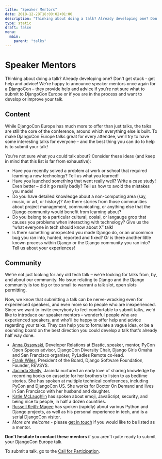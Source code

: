```yaml
---
title: "Speaker Mentors"
date: 2018-12-28T18:00:02+01:00
description: "Thinking about doing a talk? Already developing one? Don't get stuck - get help and advice!"
type: static
draft: false
menu:
  main:
    parent: "talks"
---
```


# Speaker Mentors

Thinking about doing a talk? Already developing one? Don't get stuck - get help and advice! We're happy to announce speaker mentors once again for a DjangoCon – they provide help and advice if you're not sure what to submit to DjangoCon Europe or if you are in the process and want to develop or improve your talk.

## Content

While DjangoCon Europe has much more to offer than just talks, the talks are still the core of the conference, around which everything else is built. To make DjangoCon Europe talks great for every attendee, we'll try to have some interesting talks for everyone – and the best thing you can do to help is to submit your talk!

You're not sure what you could talk about? Consider these ideas (and keep in mind that this list is far from exhaustive):

* Have you recently solved a problem at work or school that required learning a new technology? Tell us what you learned!
* Have you launched something that went really well? Write a case study! Even better – did it go really badly? Tell us how to avoid the mistakes you made!
* Do you have detailed knowledge about a non-computing area (say, music, or art, or history)? Are there stories from those communities about project management, communicating, or anything else that the Django community would benefit from learning about?
* Do you belong to a particular cultural, cosial, or langauge grop that causes you problems when interacting with technology? Give us the “what everyone in tech should know about X” talk!
* Is there something unexpected you made Django do, or an uncommon bug you ran into, hunted, reported and fixed? Or is there another little known process within Django or the Django community you ran into? Tell us about your experiences!

## Community

We're not just looking for any old tech talk – we're looking for talks from, by, and about our community. No issue relating to Django and the Django community is too big or too small to warrant a talk slot, open slots permitting.

Now, we know that submitting a talk can be nerve-wracking even for experienced speakers, and even more so to people who are inexperienced. Since we want to invite everybody to feel comfortable to submit talks, we'd like to introduce our speaker mentors – wonderful people who are experienced speakers, and who'll be happy to offer help and advice regarding your talks. They can help you to formulate a vague idea, or be a sounding board on the best direction you could develop a talk that's already half way done.

 * [Anna Ossowski](mailto:annabell.ossowski@gmail.com), Developer Relations at Elastic, speaker, mentor, PyCon Open Spaces advisor, DjangoCon Diversity Chair, Django Girls Omaha and San Francisco organiser, PyLadies Remote co-lead.
 * [Frank Wiles](mailto:frank@revsys.com), President of the Board, Django Software Foundation, Founder, REVSYS.
 * [Jacinda Shelly](mailto:jacinda.shelly@gmail.com), Jacinda nurtured an early love of sharing knowledge by recording books on cassette for her brothers to listen to as bedtime stories. She has spoken at multiple technical conferences, including PyCon and DjangoCon US. She works for Doctor On Demand and lives in San Francisco with her husband and daughter.
 * [Katie McLaughlin](mailto:katie@glasnt.com) has spoken about emoji, JavaScript, security, and being nice to people, in half a dozen countries.
 * [Russell Keith-Magee](mailto:russell@keith-magee.com) has spoken (rapidly) about various Python and Django projects, as well as his personal experience in tech, and is a serial DjangoCon visitor.
 * *More are welcome* - please [get in touch](mailto:content@djangocon.eu) if you would like to be listed as a mentor.

**Don't hesitate to contact these mentors** if you aren't quite ready to submit your DjangoCon Europe talk.

To submit a talk, go to the [Call for Participation](/cfp).
